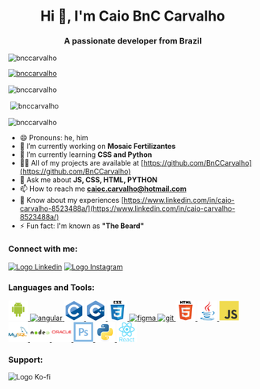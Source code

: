 <h1 align="center">Hi 👋, I'm Caio BnC Carvalho</h1>
<h3 align="center">A passionate developer from Brazil</h3>

<p align="left">
<img src="https://komarev.com/ghpvc/?username=bnccarvalho&label=Profile%20views&color=0e75b6&style=flat" alt="bnccarvalho" /> </p>

<p align="left"> 
<a href="https://github-profile-trophy.vercel.app/?username=bnccarvalho&theme=onedark"><img src="https://github-profile-trophy.vercel.app/?username=bnccarvalho&theme=onedark" alt="bnccarvalho" /></a> </p>

<p align="left">
<img align="center" src="https://github-readme-stats.vercel.app/api/top-langs?username=bnccarvalho&show_icons=true&locale=en&layout=compact&theme=onedark" alt="bnccarvalho" /></p>

<p align="left">
&nbsp;<img align="center" src="https://github-readme-stats.vercel.app/api?username=bnccarvalho&show_icons=true&locale=en&theme=onedark" alt="bnccarvalho" /></p>

<p align="left">
<img align="center" src="https://github-readme-streak-stats.herokuapp.com/?user=bnccarvalho&&theme=onedark" alt="bnccarvalho" /></p>

- 😄 Pronouns: he, him
- 🔭 I’m currently working on **Mosaic Fertilizantes**
- 🌱 I’m currently learning **CSS and Python**
- 👨‍💻 All of my projects are available at [https://github.com/BnCCarvalho](https://github.com/BnCCarvalho)
- 💬 Ask me about **JS, CSS, HTML, PYTHON**
- 📫 How to reach me **caioc.carvalho@hotmail.com**
- 📄 Know about my experiences [https://www.linkedin.com/in/caio-carvalho-8523488a/](https://www.linkedin.com/in/caio-carvalho-8523488a/)
- ⚡ Fun fact: I'm known as **"The Beard"**

<h3 align="left">Connect with me:</h3>
<p align="left">
<a href="https://www.linkedin.com/in/caio-carvalho-8523488a/" target="blank"><img align="center" src="https://raw.githubusercontent.com/rahuldkjain/github-profile-readme-generator/master/src/images/icons/Social/linked-in-alt.svg" alt="Logo Linkedin" height="30" width="40" /></a> <a href="https://instagram.com/caio_new" target="blank"><img align="center" src="https://raw.githubusercontent.com/rahuldkjain/github-profile-readme-generator/master/src/images/icons/Social/instagram.svg" alt="Logo Instagram" height="30" width="40" /></a>
</p>

<h3 align="left">Languages and Tools:</h3>
<p align="left"> <a href="https://developer.android.com" target="_blank" rel="noreferrer"> <img src="https://raw.githubusercontent.com/devicons/devicon/master/icons/android/android-original-wordmark.svg" alt="android" width="40" height="40"/> </a> <a href="https://angular.io" target="_blank" rel="noreferrer"> <img src="https://angular.io/assets/images/logos/angular/angular.svg" alt="angular" width="40" height="40"/> </a> <a href="https://www.cprogramming.com/" target="_blank" rel="noreferrer"> <img src="https://raw.githubusercontent.com/devicons/devicon/master/icons/c/c-original.svg" alt="c" width="40" height="40"/> </a> <a href="https://www.w3schools.com/cpp/" target="_blank" rel="noreferrer"> <img src="https://raw.githubusercontent.com/devicons/devicon/master/icons/cplusplus/cplusplus-original.svg" alt="cplusplus" width="40" height="40"/> </a> <a href="https://www.w3schools.com/css/" target="_blank" rel="noreferrer"> <img src="https://raw.githubusercontent.com/devicons/devicon/master/icons/css3/css3-original-wordmark.svg" alt="css3" width="40" height="40"/> </a> <a href="https://www.figma.com/" target="_blank" rel="noreferrer"> <img src="https://www.vectorlogo.zone/logos/figma/figma-icon.svg" alt="figma" width="40" height="40"/> </a> <a href="https://git-scm.com/" target="_blank" rel="noreferrer"> <img src="https://www.vectorlogo.zone/logos/git-scm/git-scm-icon.svg" alt="git" width="40" height="40"/> </a> <a href="https://www.w3.org/html/" target="_blank" rel="noreferrer"> <img src="https://raw.githubusercontent.com/devicons/devicon/master/icons/html5/html5-original-wordmark.svg" alt="html5" width="40" height="40"/> </a> <a href="https://www.java.com" target="_blank" rel="noreferrer"> <img src="https://raw.githubusercontent.com/devicons/devicon/master/icons/java/java-original.svg" alt="java" width="40" height="40"/> </a> <a href="https://developer.mozilla.org/en-US/docs/Web/JavaScript" target="_blank" rel="noreferrer"> <img src="https://raw.githubusercontent.com/devicons/devicon/master/icons/javascript/javascript-original.svg" alt="javascript" width="40" height="40"/> </a> <a href="https://www.mysql.com/" target="_blank" rel="noreferrer"> <img src="https://raw.githubusercontent.com/devicons/devicon/master/icons/mysql/mysql-original-wordmark.svg" alt="mysql" width="40" height="40"/> </a> <a href="https://nodejs.org" target="_blank" rel="noreferrer"> <img src="https://raw.githubusercontent.com/devicons/devicon/master/icons/nodejs/nodejs-original-wordmark.svg" alt="nodejs" width="40" height="40"/> </a> <a href="https://www.oracle.com/" target="_blank" rel="noreferrer"> <img src="https://raw.githubusercontent.com/devicons/devicon/master/icons/oracle/oracle-original.svg" alt="oracle" width="40" height="40"/> </a> <a href="https://www.photoshop.com/en" target="_blank" rel="noreferrer"> <img src="https://raw.githubusercontent.com/devicons/devicon/master/icons/photoshop/photoshop-line.svg" alt="photoshop" width="40" height="40"/> </a> <a href="https://www.python.org" target="_blank" rel="noreferrer"> <img src="https://raw.githubusercontent.com/devicons/devicon/master/icons/python/python-original.svg" alt="python" width="40" height="40"/> </a> <a href="https://reactjs.org/" target="_blank" rel="noreferrer"> <img src="https://raw.githubusercontent.com/devicons/devicon/master/icons/react/react-original-wordmark.svg" alt="react" width="40" height="40"/> </a> </p>

<h3 align="left">Support:</h3>
<p align="left">
<a href="https://ko-fi.com/bnccarvalho"> <img align="left" src="https://cdn.ko-fi.com/cdn/kofi3.png?v=3" height="50" width="210" alt="Logo Ko-fi" /></a></p>
